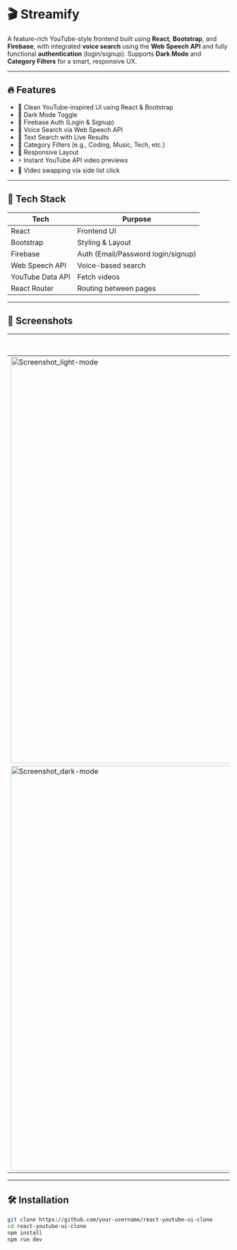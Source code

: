 # 🎬 Streamify

A feature-rich YouTube-style frontend built using **React**, **Bootstrap**, and **Firebase**, with integrated **voice search** using the **Web Speech API** and fully functional **authentication** (login/signup). Supports **Dark Mode** and **Category Filters** for a smart, responsive UX.

---

## 🔥 Features

- 🎨 Clean YouTube-inspired UI using React & Bootstrap
- 🌙 Dark Mode Toggle
- 🔐 Firebase Auth (Login & Signup)
- 🎤 Voice Search via Web Speech API
- 🔎 Text Search with Live Results
- 🎯 Category Filters (e.g., Coding, Music, Tech, etc.)
- 📱 Responsive Layout
- ⚡ Instant YouTube API video previews
- 🔁 Video swapping via side list click

---

## 🧰 Tech Stack

| Tech             | Purpose                            |
|------------------|------------------------------------|
| React            | Frontend UI                        |
| Bootstrap        | Styling & Layout                   |
| Firebase         | Auth (Email/Password login/signup) |
| Web Speech API   | Voice-based search                 |
| YouTube Data API | Fetch videos                       |
| React Router     | Routing between pages              |

---

## 🚀 Screenshots

| Light Mode | Dark Mode |
|------------|-----------|
|<img width="1867" height="921" alt="Screenshot_light-mode" src="https://github.com/user-attachments/assets/ace99f03-6d31-419b-b1a0-a15c5640ded1" />
|<img width="1877" height="917" alt="Screenshot_dark-mode" src="https://github.com/user-attachments/assets/f43184c3-78dc-4c8b-ab90-3e5b339813f4" />
 

---

## 🛠️ Installation

```bash
git clone https://github.com/your-username/react-youtube-ui-clone
cd react-youtube-ui-clone
npm install
npm run dev
